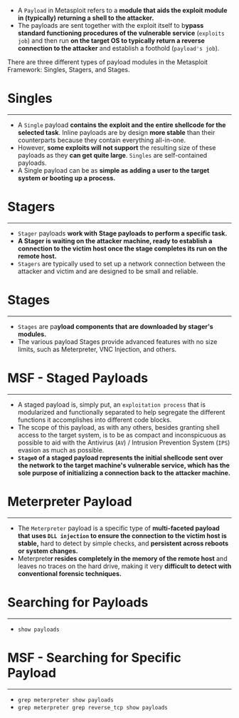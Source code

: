 - A `Payload` in Metasploit refers to a **module that aids the exploit module in (typically) returning a shell to the attacker.** 
- The payloads are sent together with the exploit itself to b**ypass standard functioning procedures of the vulnerable service** (`exploits job`) and then run **on the target OS to typically return a reverse connection to the attacker** and establish a foothold (`payload's job`).

There are three different types of payload modules in the Metasploit Framework: Singles, Stagers, and Stages.

# Singles
---
- A `Single` payload **contains the exploit and the entire shellcode for the selected task**. Inline payloads are by design **more stable** than their counterparts because they contain everything all-in-one. 
- However, **some exploits will not support** the resulting size of these payloads as they **can get quite large**. `Singles` are self-contained payloads. 
-  A Single payload can be as **simple as adding a user to the target system or booting up a process.**

# Stagers
---
- `Stager` payloads **work with** **Stage payloads to perform a specific task.** 
- **A Stager is waiting on the attacker machine, ready to establish a connection to the victim host once the stage completes its run on the remote host.** 
- `Stagers` are typically used to set up a network connection between the attacker and victim and are designed to be small and reliable.

# Stages
---
- `Stages` are pa**yload components that are downloaded by stager's modules.** 
- The various payload Stages provide advanced features with no size limits, such as Meterpreter, VNC Injection, and others.

# MSF - Staged Payloads
---
- A staged payload is, simply put, an `exploitation process` that is modularized and functionally separated to help segregate the different functions it accomplishes into different code blocks.
- The scope of this payload, as with any others, besides granting shell access to the target system, is to be as compact and inconspicuous as possible to aid with the Antivirus (`AV`) / Intrusion Prevention System (`IPS`) evasion as much as possible.
- **`Stage0` of a staged payload represents the initial shellcode sent over the network to the target machine's vulnerable service, which has the sole purpose of initializing a connection back to the attacker machine.**

# Meterpreter Payload
---
- The `Meterpreter` payload is a specific type of **multi-faceted payload that uses `DLL injection` to ensure the connection to the victim host is stable,** hard to detect by simple checks, and **persistent across reboots or system changes.**
- Meterprete**r resides completely in the memory of the remote host** and leaves no traces on the hard drive, making it very **difficult to detect with conventional forensic techniques.**

# Searching for Payloads
---
- `show payloads`

# MSF - Searching for Specific Payload
---
- `grep meterpreter show payloads`
- `grep meterpreter grep reverse_tcp show payloads`